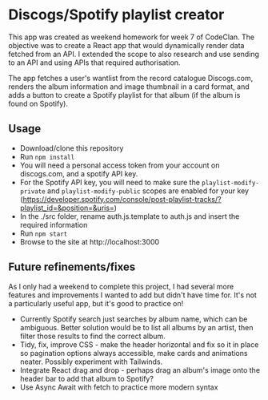 # Discogs/Spotify playlist creator

This app was created as weekend homework for week 7 of CodeClan. The objective was to create a React app that would dynamically render data fetched from an API. I extended the scope to also research and use sending to an API and using APIs that required authorisation.

The app fetches a user's wantlist from the record catalogue Discogs.com, renders the album information and image thumbnail in a card format, and adds a button to create a Spotify playlist for that album (if the album is found on Spotify).

## Usage

* Download/clone this repository
* Run `npm install`
* You will need a personal access token from your account on discogs.com, and a spotify API key.
* For the Spotify API key, you will need to make sure the `playlist-modify-private` and `playlist-modify-public` scopes are enabled for your key (https://developer.spotify.com/console/post-playlist-tracks/?playlist_id=&position=&uris=)
* In the ./src folder, rename auth.js.template to auth.js and insert the required information
* Run `npm start`
* Browse to the site at http://localhost:3000

## Future refinements/fixes

As I only had a weekend to complete this project, I had several more features and improvements I wanted to add but didn't have time for. It's not a particularly useful app, but it's good to practice on!

* Currently Spotify search just searches by album name, which can be ambiguous. Better solution would be to list all albums by an artist, then filter those results to find the correct album.
* Tidy, fix, improve CSS - make the header horizontal and fix so it in place so pagination options always accessible, make cards and animations neater. Possibly experiment with Tailwinds.
* Integrate React drag and drop - perhaps drag an album's image onto the header bar to add that album to Spotify? 
* Use Async Await with fetch to practice more modern syntax
